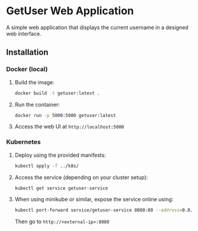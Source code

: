# GetUser Web Application

A simple web application that displays the current username in a designed web interface.

## Installation

### Docker (local)

1. Build the image:
   ```bash
   docker build -t getuser:latest .
   ```

2. Run the container:
   ```bash
   docker run -p 5000:5000 getuser:latest
   ```

3. Access the web UI at `http://localhost:5000`

### Kubernetes

1. Deploy using the provided manifests:
   ```bash
   kubectl apply -f ../k8s/
   ```

2. Access the service (depending on your cluster setup):
   ```bash
   kubectl get service getuser-service
   ```

3. When using minikube or similar, expose the service online using:
   ```bash
   kubectl port-forward service/getuser-service 8080:80 --address=0.0.0.0
   ```
   Then go to ```http://<external-ip>:8080```